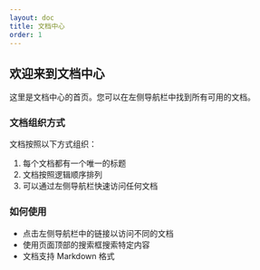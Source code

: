 ```yaml
---
layout: doc
title: 文档中心
order: 1
---
```


## 欢迎来到文档中心

这里是文档中心的首页。您可以在左侧导航栏中找到所有可用的文档。

### 文档组织方式

文档按照以下方式组织：

1. 每个文档都有一个唯一的标题
2. 文档按照逻辑顺序排列
3. 可以通过左侧导航栏快速访问任何文档

### 如何使用

- 点击左侧导航栏中的链接以访问不同的文档
- 使用页面顶部的搜索框搜索特定内容
- 文档支持 Markdown 格式 
